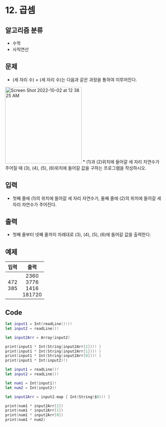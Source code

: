 # 12. 곱셈
## 알고리즘 분류
* 수학
* 사칙연산

## 문제
* (세 자리 수) × (세 자리 수)는 다음과 같은 과정을 통하여 이루어진다.
<img width="245" alt="Screen Shot 2022-10-02 at 12 38 25 AM" src="https://user-images.githubusercontent.com/105399791/193417041-0bd563c2-8699-4b13-9fae-c2df8674e301.png">
* (1)과 (2)위치에 들어갈 세 자리 자연수가 주어질 때 (3), (4), (5), (6)위치에 들어갈 값을 구하는 프로그램을 작성하시오.

## 입력
* 첫째 줄에 (1)의 위치에 들어갈 세 자리 자연수가, 둘째 줄에 (2)의 위치에 들어갈 세자리 자연수가 주어진다.

## 출력
* 첫째 줄부터 넷째 줄까지 차례대로 (3), (4), (5), (6)에 들어갈 값을 출력한다.

## 예제
|입력|출력|
|:---:|:---:|
|472<br>385|2360<br> 3776<br>1416<br>181720|

## Code
```swift
let input1 = Int(readLine()!)!
let input2 = readLine()!

let input2Arr = Array(input2)

print(input1 * Int(String(input2Arr[2]))! )
print(input1 * Int(String(input2Arr[1]))! )
print(input1 * Int(String(input2Arr[0]))! )
print(input1 * Int(input2)!)
```
```swift
let input1 = readLine()!
let input2 = readLine()!

let num1 = Int(input1)!
let num2 = Int(input2)!

let input2Arr = input2.map { Int(String($0))! }

print(num1 * input2Arr[2])
print(num1 * input2Arr[1])
print(num1 * input2Arr[0])
print(num1 * num2)
```